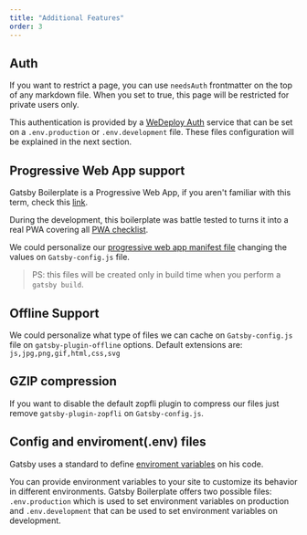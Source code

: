 ```yaml
---
title: "Additional Features"
order: 3
---
```


## Auth
If you want to restrict a page, you can use `needsAuth` frontmatter on the top of any markdown file. When you set to true, this page will be restricted for private users only.

This authentication is provided by a [WeDeploy Auth](https://wedeploy.com/docs/auth/getting-started/) service that can be set on a `.env.production` or `.env.development` file. These files configuration will be explained in the next section.

## Progressive Web App support
Gatsby Boilerplate is a Progressive Web App,  if you aren't familiar with this term, check this [link](https://developers.google.com/web/progressive-web-apps/).

During the development, this boilerplate was battle tested to turns it into a real PWA covering all  [PWA checklist](https://developers.google.com/web/progressive-web-apps/checklist).

We could personalize our [progressive web app manifest file](https://developers.google.com/web/fundamentals/web-app-manifest/?hl=en) changing the values on `Gatsby-config.js` file. 

>PS: this files will be created only in build time when you perform a `gatsby build`.

## Offline Support
We could personalize what type of files we can cache on `Gatsby-config.js` file on `gatsby-plugin-offline` options. 
Default extensions are: `js,jpg,png,gif,html,css,svg`

## GZIP compression
If you want to disable the default zopfli plugin to compress our files just remove `gatsby-plugin-zopfli` on `Gatsby-config.js`.


## Config and enviroment(.env) files
Gatsby uses a standard to define [enviroment variables](https://en.wikipedia.org/wiki/Environment_variable) on his code.

You can provide environment variables to your site to customize its behavior in different environments. Gatsby Boilerplate offers two possible files: `.env.production` which is used to set environment variables on production and `.env.development` that can be used to set environment variables on development.
